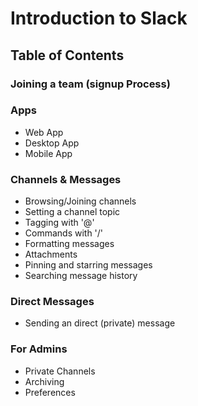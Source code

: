 # Introduction to Slack

## Table of Contents

### Joining a team (signup Process)


### Apps
 * Web App 
 * Desktop App
 * Mobile App

### Channels & Messages
 * Browsing/Joining channels
 * Setting a channel topic
 * Tagging with '@'
 * Commands with '/'
 * Formatting messages
 * Attachments
 * Pinning and starring messages
 * Searching message history

 ### Direct Messages
  * Sending an direct (private) message 

### For Admins
 * Private Channels
 * Archiving
 * Preferences